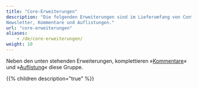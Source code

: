 ```yaml
---
title: "Core-Erweiterungen"
description: "Die folgenden Erweiterungen sind im Lieferumfang von Contao enthalten: Nachrichten, Events, FAQ, 
Newsletter, Kommentare und Auflistungen."
url: "core-erweiterungen"
aliases:
    - /de/core-erweiterungen/
weight: 10
---
```


Neben den unten stehenden Erweiterungen, komplettieren »[Kommentare](../artikelverwaltung/inhaltselemente/#kommentare)« 
und »[Auflistung](../modulverwaltung/anwendungen/#auflistung)« diese Gruppe.

{{% children description="true" %}}


